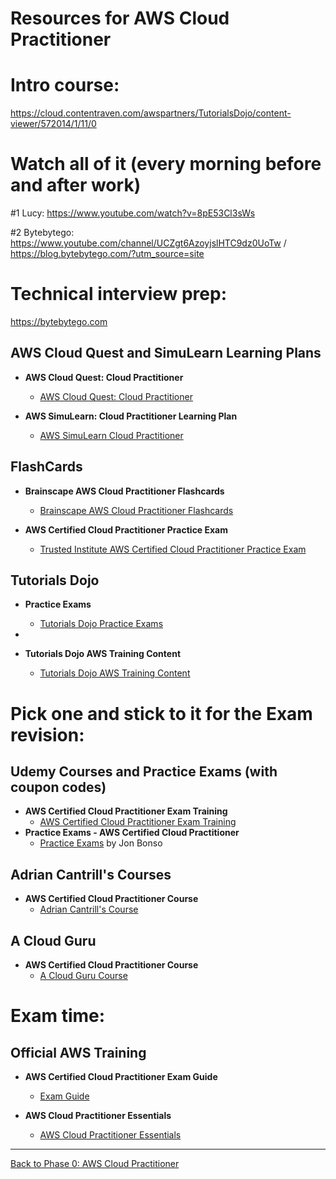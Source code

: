 # Resources for AWS Cloud Practitioner

# Intro course:

https://cloud.contentraven.com/awspartners/TutorialsDojo/content-viewer/572014/1/11/0



# Watch all of it (every morning before and after work)

#1
Lucy: https://www.youtube.com/watch?v=8pE53Cl3sWs

#2
Bytebytego: https://www.youtube.com/channel/UCZgt6AzoyjslHTC9dz0UoTw / https://blog.bytebytego.com/?utm_source=site


# Technical interview prep:

https://bytebytego.com



## AWS Cloud Quest and SimuLearn Learning Plans

- **AWS Cloud Quest: Cloud Practitioner**
  - [AWS Cloud Quest: Cloud Practitioner](https://aws.amazon.com/training/digital/aws-cloud-quest/cloud-practitioner/)

- **AWS SimuLearn: Cloud Practitioner Learning Plan**
  - [AWS SimuLearn Cloud Practitioner](https://explore.skillbuilder.aws/learn/public/learning_plan/view/82/cloud-practitioner-learning-plan)

## FlashCards 

- **Brainscape AWS Cloud Practitioner Flashcards**
  - [Brainscape AWS Cloud Practitioner Flashcards](https://www.brainscape.com/l/dashboard/aws-cloud-practitioner-17891837/decks)

- **AWS Certified Cloud Practitioner Practice Exam**
  - [Trusted Institute AWS Certified Cloud Practitioner Practice Exam](https://trustedinstitute.com/practice/aws-certified-cloud-practitioner/)


## Tutorials Dojo

- **Practice Exams**
  - [Tutorials Dojo Practice Exams](https://portal.tutorialsdojo.com/product/aws-certified-cloud-practitioner-practice-exams/)
- 

- **Tutorials Dojo AWS Training Content**
  - [Tutorials Dojo AWS Training Content](https://cloud.contentraven.com/awspartners/TutorialsDojo/content-viewer/572014/1/11/0)


# Pick one and stick to it for the Exam revision:

## Udemy Courses and Practice Exams (with coupon codes)

- **AWS Certified Cloud Practitioner Exam Training**
  - [AWS Certified Cloud Practitioner Exam Training](https://www.udemy.com/course/aws-certified-cloud-practitioner-new/)
- **Practice Exams - AWS Certified Cloud Practitioner**
  - [Practice Exams](https://www.udemy.com/course/practice-exams-aws-certified-cloud-practitioner/?couponCode=LETSLEARNNOW) by Jon Bonso


## Adrian Cantrill's Courses

- **AWS Certified Cloud Practitioner Course**
  - [Adrian Cantrill's Course](https://learn.cantrill.io/p/aws-certified-cloud-practitioner)

## A Cloud Guru

- **AWS Certified Cloud Practitioner Course**
  - [A Cloud Guru Course](https://acloudguru.com/course/aws-certified-cloud-practitioner)


# Exam time: 

## Official AWS Training

- **AWS Certified Cloud Practitioner Exam Guide**
  - [Exam Guide](https://aws.amazon.com/certification/certified-cloud-practitioner/)
  
- **AWS Cloud Practitioner Essentials**
  - [AWS Cloud Practitioner Essentials](https://www.aws.training/Details/Curriculum?id=20685)

---

[Back to Phase 0: AWS Cloud Practitioner](README.md)
